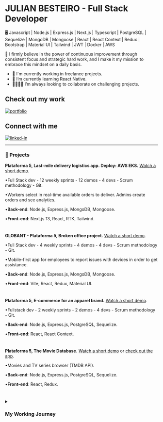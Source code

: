 # JULIAN BESTEIRO - Full Stack Developer
 
🖥️ Javascript | Node.js | Express.js | Next.js | Typescript | PostgreSQL | Sequelize | MongoDB | Mongoose | React | React Context | Redux | Bootstrap | Material UI | Tailwind | JWT | Docker | AWS



🚀 I firmly believe in the power of continuous improvement through consistent focus and strategic hard work, and I make it my mission to embrace this mindset on a daily basis.


- 🔭 I'm currently working in freelance projects.
- 🌱 I’m currently learning React Native.
- 👨‍💻👨‍💻 I’m always looking to collaborate on challenging projects.

## Check out my work
[<img alt="portfolio" src="https://img.shields.io/badge/MY%20PORTFOLIO-black?style=flat-square&logo=portfolio&logoColor=white&colorA=white" />](https://www.julianbesteiro.com/)

## Connect with me
[<img alt="linked-in" src="https://img.shields.io/badge/linkedin-%230077B5.svg?&style=for-the-badge&logo=linkedin&logoColor=white" />](https://www.linkedin.com/in/julian-besteiro-full-stack-developer/)

---


### 🧰 Projects

**Plataforma 5, Last-mile delivery logistics app. Deploy: AWS EKS.** <a href="https://www.loom.com/share/3c1e2fce340d4099bb2458127250e1cf?sid=5bb1bd2f-f8b9-48cb-a93a-eca4db85a88b">Watch a short demo</a>.

•Full Stack dev - 12 weekly sprints - 12 demos - 4 devs - Scrum methodology - Git.

•Workers select in real-time available orders to deliver. Admins create orders and see analytics.

•**Back-end**: Node.js, Express.js, MongoDB, Mongoose.

•**Front-end**: Next.js 13, React, RTK, Tailwind.
#
**GLOBANT - Plataforma 5, Broken office project.** <a href="https://www.loom.com/share/127f67d727874030a84164b7fd6451bf?sid=73ecc1a0-f87d-402d-8e28-21f52ebdfc2f/">Watch a short demo</a>.

•Full Stack dev - 4 weekly sprints - 4 demos - 4 devs - Scrum methodology - Git.

•Mobile-first app for employees to report issues with devices in order to get assistance.

•**Back-end**: Node.js, Express.js, MongoDB, Mongoose.

•**Front-end**: Vite, React, Redux, Material UI.
#
**Plataforma 5, E-commerce for an apparel brand.** <a href="https://www.loom.com/share/f7f7669693bd43d293cf157597bbcd3b?sid=6f3f5208-18ba-44f5-ab6e-f733b49cea2d/">Watch a short demo</a>.

•Fullstack dev - 2 weekly sprints - 2 demos - 4 devs - Scrum methodology - Git.

•**Back-end**: Node.js, Express.js, PostgreSQL, Sequelize.

•**Front-end**: React, React Context.
#

**Plataforma 5, The Movie Database.** <a href="https://www.loom.com/share/dba5e42654574f6e9b51b52720f991d3?sid=fa32b404-15f3-4622-aa96-e4c9f6d7c772/">Watch a short demo</a> or <a href= https://tmdb-front-ivory.vercel.app/>check out the app</a>.

•Movies and TV series browser (TMDB API).

•**Back-end**: Node.js, Express.js, PostgreSQL, Sequelize.

•**Front-end**: React, Redux.

#

<details>
 <summary><h3>My Working Journey</h3></summary>
<p>I have a background in Business Administration and initially built my career in Finance, where I reached senior analyst roles within Budgeting & Controlling and Planning & Reporting teams. Over the course of 5+ years, I really sharpened my analytical, reporting, and accounting skills in a corporate setting.</p>

<p>Driven by my curiosity for e-commerce, I started studying digital marketing and eventually transitioned into a data-driven media buyer specialized in Facebook/Instagram Ads. Collaborating with companies in the U.S. and France, I profitably managed social media ads budgets in different industries, reaching a personal record level of EUR 1.5M ad spend in a 4-month period during 2021 H2.</p>

<p>Throughout my e-commerce experience, I evolved into an e-com strategist after having developed strong expertise in paid media, email & SMS marketing, website conversion rate optimization, offer creation, and funnel optimization. Additionally, I gained valuable skills in presenting strategies and performance results to clients, as well as managing projects.</p>

<p>Seeking to broaden my skill set, I completed a 100-hour Javascript fundamentals course, discovering a passion for coding and tech along the way. Motivated by it, I enrolled in a rigorous 4-month full-time Coding Bootcamp focused on full-stack web development with Javascript and a 3-month full-time Bootcamp extension that consisted of the development of a last-mile delivery logistics app.</p>

<p> With over 1400 hours of intensive training and the completion of four professional projects, I have emerged as a dedicated developer eager to tackle new projects and embrace new technologies.</p>
